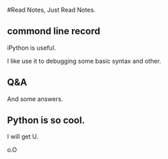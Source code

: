 #Read Notes, Just Read Notes.

## commond line record

iPython is useful.

I like use it to debugging some basic syntax and other.

## Q&A

And some answers.

## Python is so cool.

I will get U.

o.O
